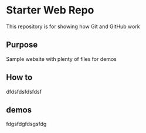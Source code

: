 # Starter Web Repo

This repository is for showing how Git and GitHub work

## Purpose

Sample website with plenty of files for demos

## How to

dfdsfdsfdsfdsf

## demos
fdgsfdgfdsgsfdg
